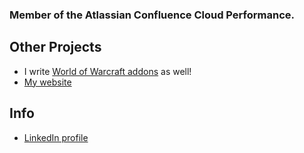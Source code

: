 ### Member of the Atlassian Confluence Cloud Performance.

## Other Projects

- I write [World of Warcraft addons](https://www.curseforge.com/members/fignewticus/projects) as well!
- [My website](https://www.tonyanziano.com/)

## Info
- [LinkedIn profile](https://www.linkedin.com/in/tony-anziano/)
